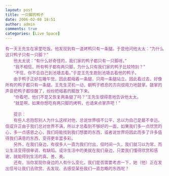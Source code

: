 ```yaml
---
layout: post
title: 一只脚的鸭子
date: 2006-02-08 18:51
author: admin
comments: true
categories: [Live Space]
---
```

<div><font color="#994493" size=2>有一天王先生在家里吃饭。他发现到有一道烤鸭只有一条腿。于是他问他太太：“为什么这只鸭子只有一只脚？”<br />　　他太太说：“有什么好奇怪的，我们家的鸭子都只有一只脚呀。”<br />　　“我不相信，所有鸭子都有两只脚，为什么只有我们家的鸭子比较特别？”<br />　　“不信，你不会自己到池塘去看。”于是王先生跑到池塘去看他的鸭子。<br />　　由于鸭子正好在睡午觉，因此都缩着一条腿，只用一条腿站立。因此看过去，好像所有的鸭子都只有一条腿。王先生灵机一动，朝鸭子栖息的方向很用力地鼓掌。鼓掌的声音把鸭子都惊醒了，纷纷把缩着的脚放下来。<br />　　“你看吧，他们不是又恢复两条腿了吗？”王先生很得意地告诉他太太。<br />　　“就是啊，如果你想吃有两只脚的烤鸭，也请来点掌声吧！”<br /><br />　　提示：<br />　　有些人总抱怨别人为什么这样对他，总说世界很不公平，总以为自己是最不幸运。但或许正由于我们总对世界不满，所以才总看到不够好的一面，如果我们多一点欣赏的心，多一点感恩之心，我们将能找到我们想要的东西，或者说世界将因此而多了许多值得我们满意的东西，变得更丰富多彩。<br />　　另外，在我们身边，有很多人一直为我们付出，但时间一久，我们就习以为常，而让生活变得很单调，有缺陷。或许生活中的美就在我们身边，只要我们懂得欣赏和感谢，就能得到生活的真、善、美。<br />　　还有，当你发现你身边的人有什么变化，我们是否需要考虑一下，她（他）正在发出信号让我们去欣赏、去发现、去感受某些我们一直忽略的东西呢？</font><br /></div>
